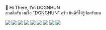 👋 Hi There, I’m DOGNHUN  </br>
สวสดีครับ ผมชื่อ "DONGHUN" ครับ  ยินดีที่ได้รู้จักครับผม

<div >
	<img src="https://img.shields.io/badge/Java-0175C2?style=flat&logo=Java&logoColor=white" />
	<img src="https://img.shields.io/badge/Spring Boot-0175C2?style=flat&logo=Spring Boot&logoColor=white" />
	<img src="https://img.shields.io/badge/Spring JPA-0175C2?style=flat&logo=Spring JPA&logoColor=white" />
	<img src="https://img.shields.io/badge/JavaScript-0175C2?style=flat&logo=JavaScript&logoColor=white" />
	<img src="https://img.shields.io/badge/HTML5-0175C2?style=flat&logo=HTML5&logoColor=white" />
	<img src="https://img.shields.io/badge/CSS3-0175C2?style=flat&logo=CSS3&logoColor=white" />
	<img src="https://img.shields.io/badge/Flutter-0175C2?style=flat&logo=Flutter&logoColor=white" />
	<img src="https://img.shields.io/badge/React-0175C2?style=flat&logo=React&logoColor=white" />
	<img src="https://img.shields.io/badge/Dart-0175C2?style=flat&logo=Dart&logoColor=white" />
</div>










